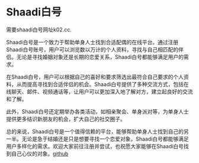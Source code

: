 # Shaadi白号

需要shaadi白号网址k02.cc.

Shaadi白号是一个致力于帮助单身人士找到合适配偶的在线平台。通过注册Shaadi白号账号，用户可以浏览数以万计的个人资料，寻找与自己相匹配的伴侣。无论是寻找婚姻对象还是长期的恋爱关系，Shaadi白号都能够满足用户的需求。

在Shaadi白号，用户可以根据自己的喜好和要求筛选出最符合自己要求的个人资料，从而提高寻找到合适伴侣的机会。Shaadi白号提供了多种交流方式，包括在线聊天、邮件、视频通话等，让用户可以更加深入地了解对方，建立起良好的交流和了解。

此外，Shaadi白号还定期举办各类活动，如相亲聚会、单身派对等，为单身人士提供更多结识新朋友的机会，扩大自己的社交圈子。

总的来说，Shaadi白号是一个值得信赖的平台，能够帮助单身人士找到自己的另一半。无论是急于结婚还是只是想要寻找一个恋爱对象，Shaadi白号都能够满足用户多样化的需求。欢迎大家前往注册并尝试，也祝愿大家能够在Shaadi白号找到自己心仪的对象。[github](https://github.com)